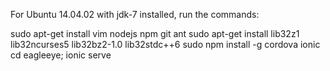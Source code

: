 For Ubuntu 14.04.02 with jdk-7 installed, run the commands:

sudo apt-get install vim nodejs npm git ant
sudo apt-get install lib32z1 lib32ncurses5 lib32bz2-1.0 lib32stdc++6
sudo npm install -g cordova ionic
cd eagleeye; ionic serve
